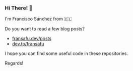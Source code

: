 ### Hi There! 👋

I'm Francisco Sánchez from :chile:

Do you want to read a few blog posts?
* [fransafu.dev/posts](https://www.fransafu.dev/posts/)
* [dev.to/fransafu](https://dev.to/fransafu)

I hope you can find some useful code in these repositories.

Regards!
